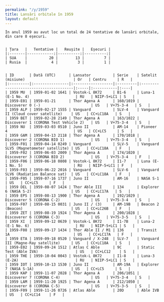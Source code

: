 ```yaml
---
permalink: "/y/1959"
title: Lansări orbitale în 1959
layout: default
---
```


    În anul 1959 au avut loc un total de 24 tentative de lansări orbitale, din care 8 eșecuri.
    
    
    | Țara   |   Tentative |   Reușite |   Eșecuri |
    |:-------|------------:|----------:|----------:|
    | SUA    |          20 |        13 |         7 |
    | Rusia  |           4 |         3 |         1 |
    
    
    | ID       | Dată (UTC)      | Lansator          | Serie    | Satelit (misiune)                      | Or   | Centru     | R   |
    |:---------|:----------------|:------------------|:---------|:---------------------------------------|:-----|:-----------|:----|
    | 1959 MU  | 1959-01-02 1641 | Vostok-L 8K72     | B1-6     | Luna-1 (E-1 No. 4)                     | RU   | NIIP-5+LC1 | S   |
    | 1959-E01 | 1959-01-21      | Thor Agena A      | 160/1019 | Discoverer 0 (-)                       | US   | V+75-3-4   | S   |
    | 1959 ALP | 1959-02-17 1555 | Vanguard          | SLV-4    | Vanguard II (Cloud cover satellite)    | US   | CC+LC18A   | S   |
    | 1959 BET | 1959-02-28 2149 | Thor Agena A      | 163/1022 | Discoverer 1 (CORONA Test Vehicle 2)   | US   | V+75-3-4   | S   |
    | 1959 NU  | 1959-03-03 0510 | Juno II           | AM-14    | Pioneer 4                              | US   | CC+LC5     | S   |
    | 1959 GAM | 1959-04-13 2118 | Thor Agena A      | 170/1018 | Discoverer 2 (CORONA BIO 1)            | US   | V+75-3-4   | S   |
    | 1959-F01 | 1959-04-14 0249 | Vanguard          | SLV-5    | Vanguard SLV5 (Magnetometer satellite) | US   | CC+LC18A   | F   |
    | 1959-F02 | 1959-06-03 2009 | Thor Agena A      | 174/1020 | Discoverer 3 (CORONA BIO 2)            | US   | V+75-3-4   | F   |
    | 1959-F06 | 1959-06-18 0808 | Vostok-L 8K72     | I1-7     | Luna (E-1 No. 5)                       | RU   | NIIP-5+LC1 | F   |
    | 1959-F03 | 1959-06-22 2016 | Vanguard          | SLV-6    | Vanguard SLV6 (Radiation Balance sat)  | US   | CC+LC18A   | F   |
    | 1959-F05 | 1959-07-16 1737 | Juno II           | AM-16    | NASA S-1                               | US   | CC+LC5     | F   |
    | 1959 DEL | 1959-08-07 1424 | Thor Able III     | 134      | Explorer 6 (NASA S-2)                  | US   | CC+LC17A   | S   |
    | 1959 EPS | 1959-08-13 1900 | Thor Agena A      | 192/1029 | Discoverer 5 (CORONA C-2)              | US   | V+75-3-4   | S   |
    | 1959-F07 | 1959-08-15 0031 | Juno II / (3)     | AM-19B   | Beacon 2 (Beacon)                      | US   | CC+LC26B   | F   |
    | 1959 ZET | 1959-08-19 1924 | Thor Agena A      | 200/1028 | Discoverer 6 (CORONA C-3)              | US   | V+75-3-5   | S   |
    | 1959 XI  | 1959-09-12 0639 | Vostok-L 8K72     | I1-7B    | Luna-2 (E-1 No. 6)                     | RU   | NIIP-5+LC1 | S   |
    | 1959-F08 | 1959-09-17 1434 | Thor Able II / M1 | 136      | Transit 1A                             | US   | CC+LC17A   | F   |
    | 1959 ETA | 1959-09-18 0520 | Vanguard / X-248  | SLV-7    | Vanguard III (Magne-Ray satellite)     | US   | CC+LC18A   | S   |
    | 1959-E02 | 1959-09-24 1512 | Atlas C Able      | 9C       | Static Test (Able IVA)                 | US   | CC+LC12    | S   |
    | 1959 THE | 1959-10-04 0043 | Vostok-L 8K72     | I1-8     | Luna-3 (E-2A)                          | RU   | NIIP-5+LC1 | S   |
    | 1959 IOT | 1959-10-13 1530 | Juno II           | AM-19A   | Explorer 7 (NASA S-1A)                 | US   | CC+LC5     | S   |
    | 1959 KAP | 1959-11-07 2028 | Thor Agena A      | 206/1051 | Discoverer 7 (CORONA C-4)              | US   | V+75-3-4   | S   |
    | 1959 LAM | 1959-11-20 1925 | Thor Agena A      | 212/1050 | Discoverer 8 (CORONA C-5)              | US   | V+75-3-5   | S   |
    | 1959-F09 | 1959-11-26 0726 | Atlas Able        | 20D      | Able IVB                               | US   | CC+LC14    | F   |

